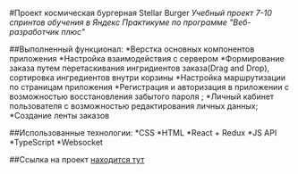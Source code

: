 #Проект космическая бургерная Stellar Burger
*Учебный проект 7-10 спринтов обучения в Яндекс Практикуме по программе "Веб-разработчик плюс"*

##Выполненный функционал:
*Верстка основных компонентов приложения
*Настройка взаимодействия с сервером
*Формирование заказа путем перетаскивания ингридиентов заказа(Drag and Drop), сортировка ингредиентов внутри корзины
*Настройка маршрутизации по страницам приложения
*Регистрация и авторизация в приложении с возможностью восстановления забытого пароля ;
*Личный кабинет пользователя с возможностью редактирования личных данных;
*Создание ленты заказов

##Использованные технологии:
*CSS
*HTML
*React + Redux
*JS
API
*TypeScript
*Websocket

##Ссылка на проект [находится тут](https://simplex83.github.io/React-Burger/)













